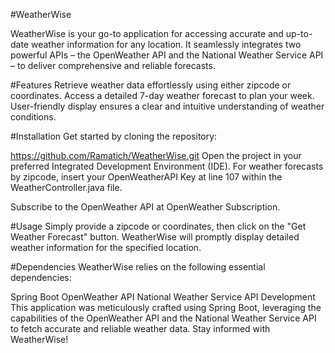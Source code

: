 #WeatherWise

WeatherWise is your go-to application for accessing accurate and up-to-date weather information for any location. It seamlessly integrates two powerful APIs – the OpenWeather API and the National Weather Service API – to deliver comprehensive and reliable forecasts.

#Features
Retrieve weather data effortlessly using either zipcode or coordinates.
Access a detailed 7-day weather forecast to plan your week.
User-friendly display ensures a clear and intuitive understanding of weather conditions.


#Installation
Get started by cloning the repository:


https://github.com/Ramatich/WeatherWise.git
Open the project in your preferred Integrated Development Environment (IDE). For weather forecasts by zipcode, insert your OpenWeatherAPI Key at line 107 within the WeatherController.java file.

Subscribe to the OpenWeather API at OpenWeather Subscription.

#Usage
Simply provide a zipcode or coordinates, then click on the "Get Weather Forecast" button. WeatherWise will promptly display detailed weather information for the specified location.

#Dependencies
WeatherWise relies on the following essential dependencies:

Spring Boot
OpenWeather API
National Weather Service API
Development
This application was meticulously crafted using Spring Boot, leveraging the capabilities of the OpenWeather API and the National Weather Service API to fetch accurate and reliable weather data. Stay informed with WeatherWise!
